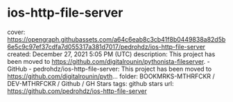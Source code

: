 # ios-http-file-server

cover: https://opengraph.githubassets.com/a64c6eab8c3cb41f8b0449838a82d5b6e5c9c97ef37cdfa7d055317a381d7017/pedrohdz/ios-http-file-server
created: December 27, 2021 5:05 PM (UTC)
description: This project has been moved to https://github.com/digitalrounin/pythonista-fileserver. - GitHub - pedrohdz/ios-http-file-server: This project has been moved to https://github.com/digitalrounin/pyth...
folder: BOOKMRKS-MTHRFCKR / DEV-MTHRFCKR / Github / GH Stars
tags: github stars
url: https://github.com/pedrohdz/ios-http-file-server